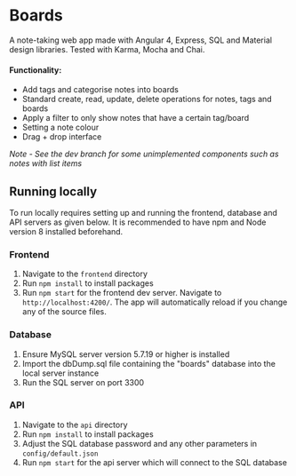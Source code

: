 # Boards

A note-taking web app made with Angular 4, Express, SQL and Material design libraries. Tested with Karma, Mocha and Chai.

#### Functionality:
-	Add tags and categorise notes into boards
-	Standard create, read, update, delete operations for notes, tags and boards
-	Apply a filter to only show notes that have a certain tag/board
-	Setting a note colour
-	Drag + drop interface

*Note - See the dev branch for some unimplemented components such as notes with list items*


## Running locally

To run locally requires setting up and running the frontend, database and API servers as given below. It is recommended to have npm and Node version 8 installed beforehand.

### Frontend

1. Navigate to the `frontend` directory
2. Run `npm install` to install packages
3. Run `npm start` for the frontend dev server. Navigate to `http://localhost:4200/`. The app will automatically reload if you change any of the source files.

### Database

1. Ensure MySQL server version 5.7.19 or higher is installed
2. Import the dbDump.sql file containing the "boards" database into the local server instance
3. Run the SQL server on port 3300

### API

1. Navigate to the `api` directory
2. Run `npm install` to install packages
3. Adjust the SQL database password and any other parameters in `config/default.json`
4. Run `npm start` for the api server which will connect to the SQL database